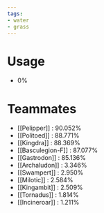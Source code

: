 ```yaml
---
tags:
- water
- grass
---
```

# Usage
- 0%
# Teammates
- [[Pelipper]] : 90.052%
- [[Politoed]] : 88.771%
- [[Kingdra]] : 88.369%
- [[Basculegion-F]] : 87.077%
- [[Gastrodon]] : 85.136%
- [[Archaludon]] : 3.346%
- [[Swampert]] : 2.950%
- [[Milotic]] : 2.584%
- [[Kingambit]] : 2.509%
- [[Tornadus]] : 1.814%
- [[Incineroar]] : 1.211%